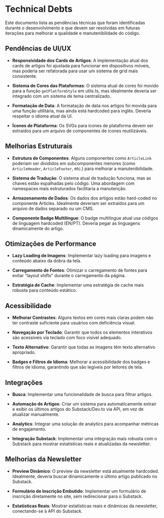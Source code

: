 # Technical Debts

Este documento lista as pendências técnicas que foram identificadas durante o desenvolvimento e que devem ser resolvidas em futuras iterações para melhorar a qualidade e manutenibilidade do código.

## Pendências de UI/UX

- **Responsividade dos Cards de Artigos**: A implementação atual dos cards de artigos foi ajustada para funcionar em dispositivos móveis, mas poderia ser refatorada para usar um sistema de grid mais consistente.

- **Sistema de Cores das Plataformas**: O sistema atual de cores foi movido para a função `getPlatformStyle` em utils.ts, mas idealmente deveria ser integrado com um sistema de tema centralizado.

- **Formatação de Data**: A formatação de data nos artigos foi movida para uma função utilitária, mas ainda está hardcoded para inglês. Deveria respeitar o idioma atual da UI.

- **Ícones de Plataforma**: Os SVGs para ícones de plataforma devem ser extraídos para um arquivo de componentes de ícones reutilizáveis.

## Melhorias Estruturais

- **Estrutura de Componentes**: Alguns componentes como `ArticleLink` poderiam ser divididos em subcomponentes menores (como `ArticleHeader`, `ArticleFooter`, etc.) para melhorar a manutenibilidade.

- **Sistema de Tradução**: O sistema atual de tradução funciona, mas as chaves estão espalhadas pelo código. Uma abordagem com namespaces mais estruturados facilitaria a manutenção.

- **Armazenamento de Dados**: Os dados dos artigos estão hard-coded no componente Articles. Idealmente deveriam ser extraídos para um arquivo de dados separado ou um CMS.

- **Componente Badge Multilíngue**: O badge multilíngue atual usa códigos de linguagem hardcoded (EN/PT). Deveria pegar as linguagens dinamicamente do artigo.

## Otimizações de Performance

- **Lazy Loading de Imagens**: Implementar lazy loading para imagens e conteúdo abaixo da dobra da tela.

- **Carregamento de Fontes**: Otimizar o carregamento de fontes para evitar "layout shifts" durante o carregamento da página.

- **Estratégia de Cache**: Implementar uma estratégia de cache mais robusta para conteúdo estático.

## Acessibilidade

- **Melhorar Contrastes**: Alguns textos em cores mais claras podem não ter contraste suficiente para usuários com deficiência visual.

- **Navegação por Teclado**: Garantir que todos os elementos interativos são acessíveis via teclado com foco visível adequado.

- **Texto Alternativo**: Garantir que todas as imagens têm texto alternativo apropriado.

- **Badges e Filtros de Idioma**: Melhorar a acessibilidade dos badges e filtros de idioma, garantindo que são legíveis por leitores de tela.

## Integrações

- **Busca**: Implementar uma funcionalidade de busca para filtrar artigos.

- **Automação de Artigos**: Criar um sistema para automaticamente extrair e exibir os últimos artigos do Substack/Dev.to via API, em vez de atualizar manualmente.

- **Analytics**: Integrar uma solução de analytics para acompanhar métricas de engajamento.

- **Integração Substack**: Implementar uma integração mais robusta com o Substack para mostrar estatísticas reais e atualizadas da newsletter.

## Melhorias da Newsletter

- **Preview Dinâmico**: O preview da newsletter está atualmente hardcoded. Idealmente, deveria buscar dinamicamente o último artigo publicado no Substack.

- **Formulário de Inscrição Embutido**: Implementar um formulário de inscrição diretamente no site, sem redirecionar para o Substack.

- **Estatísticas Reais**: Mostrar estatísticas reais e dinâmicas da newsletter, conectando-se à API do Substack.